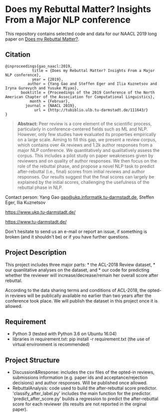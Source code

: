 # Does my Rebuttal Matter? Insights From a Major NLP conference 

This repository contains selected code and data for our NAACL 2019 long paper on [Does my Rebuttal Matter?]().

## Citation

```
@inproceedings{gao_naacl:2019,
            title = {Does my Rebuttal Matter? Insights From a Major NLP conference},
            year = {2019},
          author = {Yang Gao and Steffen Eger and Ilia Kuznetsov and Iryna Gurevych and Yusuke Miyao},
       booktitle = {Proceedings of the 2019 Conference of the North American Chapter of the Association for Computational Linguistics},
           month = {Februar},
         journal = {NAACL 2019},
             url = {http://tubiblio.ulb.tu-darmstadt.de/111643/}
}
```
> **Abstract:** Peer review is a core element of the scientific
process, particularly in conference-centered
fields such as ML and NLP. However, only few
studies have evaluated its properties empirically on a large scale. Aiming to fill this gap, 
we present a review corpus, which contains
over 4k reviews and 1.2k author responses
from a major NLP conference. We quantitatively and qualitatively assess the corpus. This 
includes a pilot study on paper weaknesses
given by reviewers and on quality of author
responses. We then focus on the role of the
rebuttal phase, and propose a novel NLP task
to predict after-rebuttal (i.e., final) scores from
initial reviews and author responses. Our results suggest that the final scores can largely
be explained by the initial scores, challenging
the usefulness of the rebuttal phase in NLP. 


Contact person: Yang Gao gao@ukp.informatik.tu-darmstadt.de, Steffen Eger, Ilia Kuznetsov

https://www.ukp.tu-darmstadt.de/

https://www.tu-darmstadt.de/


Don't hesitate to send us an e-mail or report an issue, if something is broken (and it shouldn't be) or if you have further questions. 

## Project Description
This project includes three major parts: 
    * the ACL-2018 Review dataset, 
    * our quanlitative analyses on the dataset, and 
    * our code for predicting whether the reviewer will increase/decrease/remain her overall score after rebuttal. 

According to the data sharing terms and conditions of ACL-2018, the opted-in reviews will be publically available no earlier than two years after the conference took place. We will publish the dataset in this project once it is allowed.

## Requirement
* Python 3 (tested with Python 3.6 on Ubuntu 16.04)
* libraries in requirement.txt: pip install -r requirement.txt (the use of virtual environment is recommended)

## Project Structure
* Discussion&Response: includes the csv files of the opted-in reviews, submissions information (e.g. paper ids and acceptance/rejection decisions) and author responses. Will be published once allowed.
* RebuttalAnalysis: code used to build the after-rebuttal score predictor. 'classify_after_label.py' includes the main function for the predictor. 'predict_after_score.py' builds a regression to predict the after-rebuttal score for each reviewer (its results are not reported in the orginal paper).



